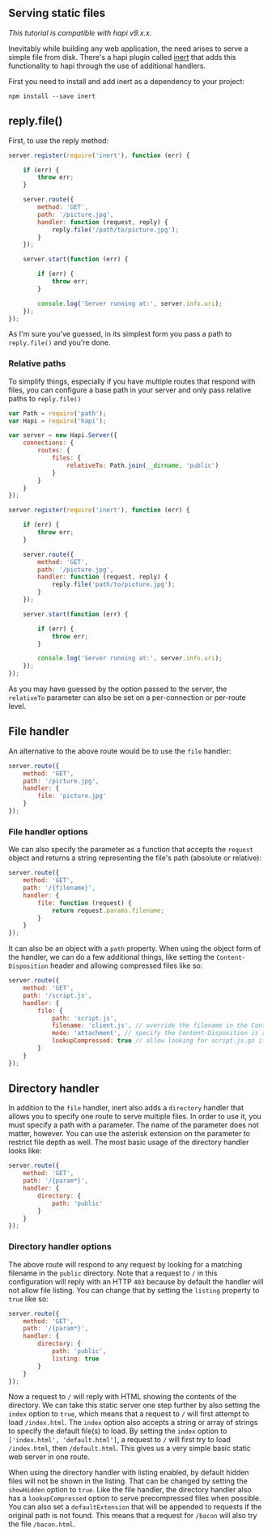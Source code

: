 ## Serving static files

_This tutorial is compatible with hapi v9.x.x._

Inevitably while building any web application, the need arises to serve a simple file from disk. There's a hapi plugin called [inert](https://github.com/hapijs/inert) that adds this functionality to hapi through the use of additional handlers.

First you need to install and add inert as a dependency to your project:

`npm install --save inert`

## reply.file()

First, to use the reply method:

```javascript
server.register(require('inert'), function (err) {

    if (err) {
        throw err;
    }

    server.route({
        method: 'GET',
        path: '/picture.jpg',
        handler: function (request, reply) {
            reply.file('/path/to/picture.jpg');
        }
    });

    server.start(function (err) {

        if (err) {
            throw err;
        }

        console.log('Server running at:', server.info.uri);
    });
});
```

As I'm sure you've guessed, in its simplest form you pass a path to `reply.file()` and you're done.

### Relative paths

To simplify things, especially if you have multiple routes that respond with files, you can configure a base path in your server and only pass relative paths to `reply.file()`

```javascript
var Path = require('path');
var Hapi = require('hapi');

var server = new Hapi.Server({
    connections: {
        routes: {
            files: {
                relativeTo: Path.join(__dirname, 'public')
            }
        }
    }
});

server.register(require('inert'), function (err) {

    if (err) {
        throw err;
    }

    server.route({
        method: 'GET',
        path: '/picture.jpg',
        handler: function (request, reply) {
            reply.file('path/to/picture.jpg');
        }
    });

    server.start(function (err) {

        if (err) {
            throw err;
        }

        console.log('Server running at:', server.info.uri);
    });
});
```

As you may have guessed by the option passed to the server, the `relativeTo` parameter can also be set on a per-connection or per-route level.

## File handler

An alternative to the above route would be to use the `file` handler:

```javascript
server.route({
    method: 'GET',
    path: '/picture.jpg',
    handler: {
        file: 'picture.jpg'
    }
});
```

### File handler options

We can also specify the parameter as a function that accepts the `request` object and returns a string representing the file's path (absolute or relative):

```javascript
server.route({
    method: 'GET',
    path: '/{filename}',
    handler: {
        file: function (request) {
            return request.params.filename;
        }
    }
});
```

It can also be an object with a `path` property. When using the object form of the handler, we can do a few additional things, like setting the `Content-Disposition` header and allowing compressed files like so:

```javascript
server.route({
    method: 'GET',
    path: '/script.js',
    handler: {
        file: {
            path: 'script.js',
            filename: 'client.js', // override the filename in the Content-Disposition header
            mode: 'attachment', // specify the Content-Disposition is an attachment
            lookupCompressed: true // allow looking for script.js.gz if the request allows it
        }
    }
});
```

## Directory handler

In addition to the `file` handler, inert also adds a `directory` handler that allows you to specify one route to serve multiple files. In order to use it, you must specify a path with a parameter. The name of the parameter does not matter, however. You can use the asterisk extension on the parameter to restrict file depth as well. The most basic usage of the directory handler looks like:

```javascript
server.route({
    method: 'GET',
    path: '/{param*}',
    handler: {
        directory: {
            path: 'public'
        }
    }
});
```

### Directory handler options

The above route will respond to any request by looking for a matching filename in the `public` directory. Note that a request to `/` in this configuration will reply with an HTTP `403` because by default the handler will not allow file listing. You can change that by setting the `listing` property to `true` like so:

```javascript
server.route({
    method: 'GET',
    path: '/{param*}',
    handler: {
        directory: {
            path: 'public',
            listing: true
        }
    }
});
```

Now a request to `/` will reply with HTML showing the contents of the directory. We can take this static server one step further by also setting the `index` option to `true`, which means that a request to `/` will first attempt to load `/index.html`. The `index` option also accepts a string or array of strings to specify the default file(s) to load. By setting the `index` option to `['index.html', 'default.html']`, a request to `/` will first try to load `/index.html`, then `/default.html`. This gives us a very simple basic static web server in one route.

When using the directory handler with listing enabled, by default hidden files will not be shown in the listing. That can be changed by setting the `showHidden` option to `true`. Like the file handler, the directory handler also has a `lookupCompressed` option to serve precompressed files when possible. You can also set a `defaultExtension` that will be appended to requests if the original path is not found. This means that a request for `/bacon` will also try the file `/bacon.html`.
